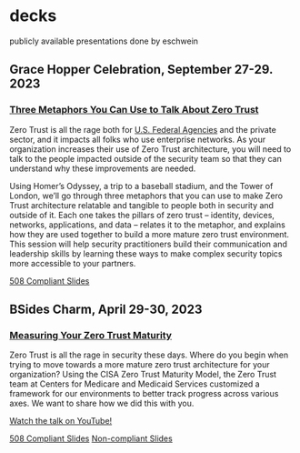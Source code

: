 # decks
publicly available presentations done by eschwein

## Grace Hopper Celebration, September 27-29. 2023

### [Three Metaphors You Can Use to Talk About Zero Trust](https://ghc.anitab.org/)
Zero Trust is all the rage both for [U.S. Federal Agencies](https://www.whitehouse.gov/wp-content/uploads/2022/01/M-22-09.pdf) and the private sector, and it impacts all folks who use enterprise networks.  As your organization increases their use of Zero Trust architecture, you will need to talk to the people impacted outside of the security team so that they can understand why these improvements are needed.

Using Homer’s Odyssey, a trip to a baseball stadium, and the Tower of London, we’ll go through three metaphors that you can use to make Zero Trust architecture relatable and tangible to people both in security and outside of it.  Each one takes the pillars of zero trust – identity, devices, networks, applications, and data – relates it to the metaphor, and explains how they are used together to build a more mature zero trust environment.  This session will help security practitioners build their communication and leadership skills by learning these ways to make complex security topics more accessible to your partners.

[508 Compliant Slides](https://github.com/eschwein-usds/decks/blob/main/ghc2023-3ZTmetaphors-508.pdf)

## BSides Charm, April 29-30, 2023

### [Measuring Your Zero Trust Maturity](https://www.bsidescharm.org/)
Zero Trust is all the rage in security these days. Where do you begin when trying to move towards a more mature zero trust architecture for your organization? Using the CISA Zero Trust Maturity Model, the Zero Trust team at Centers for Medicare and Medicaid Services customized a framework for our environments to better track progress across various axes. We want to share how we did this with you.

[Watch the talk on YouTube!](https://www.youtube.com/watch?v=36FPGfIIwUE)

[508 Compliant Slides](https://github.com/eschwein-usds/decks/blob/main/Measuring%20Your%20Zero%20Trust%20Maturity-508.pdf)
[Non-compliant Slides](https://github.com/eschwein-usds/decks/blob/main/Measuring%20Your%20Zero%20Trust%20Maturity-not508.pdf)
